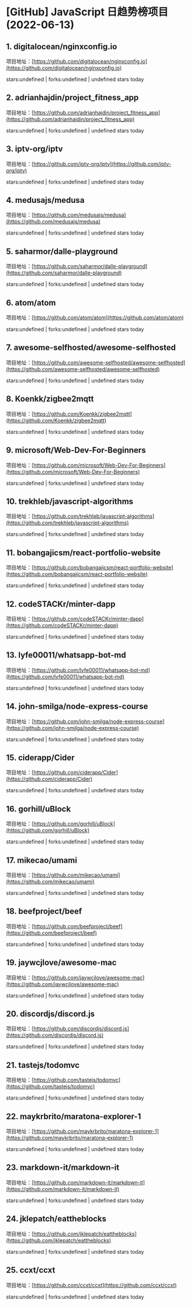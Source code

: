 # [GitHub] JavaScript 日趋势榜项目(2022-06-13)

## 1. digitalocean/nginxconfig.io 

项目地址：[https://github.com/digitalocean/nginxconfig.io](https://github.com/digitalocean/nginxconfig.io)

stars:undefined | forks:undefined | undefined stars today 



## 2. adrianhajdin/project_fitness_app 

项目地址：[https://github.com/adrianhajdin/project_fitness_app](https://github.com/adrianhajdin/project_fitness_app)

stars:undefined | forks:undefined | undefined stars today 



## 3. iptv-org/iptv 

项目地址：[https://github.com/iptv-org/iptv](https://github.com/iptv-org/iptv)

stars:undefined | forks:undefined | undefined stars today 



## 4. medusajs/medusa 

项目地址：[https://github.com/medusajs/medusa](https://github.com/medusajs/medusa)

stars:undefined | forks:undefined | undefined stars today 



## 5. saharmor/dalle-playground 

项目地址：[https://github.com/saharmor/dalle-playground](https://github.com/saharmor/dalle-playground)

stars:undefined | forks:undefined | undefined stars today 



## 6. atom/atom 

项目地址：[https://github.com/atom/atom](https://github.com/atom/atom)

stars:undefined | forks:undefined | undefined stars today 



## 7. awesome-selfhosted/awesome-selfhosted 

项目地址：[https://github.com/awesome-selfhosted/awesome-selfhosted](https://github.com/awesome-selfhosted/awesome-selfhosted)

stars:undefined | forks:undefined | undefined stars today 



## 8. Koenkk/zigbee2mqtt 

项目地址：[https://github.com/Koenkk/zigbee2mqtt](https://github.com/Koenkk/zigbee2mqtt)

stars:undefined | forks:undefined | undefined stars today 



## 9. microsoft/Web-Dev-For-Beginners 

项目地址：[https://github.com/microsoft/Web-Dev-For-Beginners](https://github.com/microsoft/Web-Dev-For-Beginners)

stars:undefined | forks:undefined | undefined stars today 



## 10. trekhleb/javascript-algorithms 

项目地址：[https://github.com/trekhleb/javascript-algorithms](https://github.com/trekhleb/javascript-algorithms)

stars:undefined | forks:undefined | undefined stars today 



## 11. bobangajicsm/react-portfolio-website 

项目地址：[https://github.com/bobangajicsm/react-portfolio-website](https://github.com/bobangajicsm/react-portfolio-website)

stars:undefined | forks:undefined | undefined stars today 



## 12. codeSTACKr/minter-dapp 

项目地址：[https://github.com/codeSTACKr/minter-dapp](https://github.com/codeSTACKr/minter-dapp)

stars:undefined | forks:undefined | undefined stars today 



## 13. lyfe00011/whatsapp-bot-md 

项目地址：[https://github.com/lyfe00011/whatsapp-bot-md](https://github.com/lyfe00011/whatsapp-bot-md)

stars:undefined | forks:undefined | undefined stars today 



## 14. john-smilga/node-express-course 

项目地址：[https://github.com/john-smilga/node-express-course](https://github.com/john-smilga/node-express-course)

stars:undefined | forks:undefined | undefined stars today 



## 15. ciderapp/Cider 

项目地址：[https://github.com/ciderapp/Cider](https://github.com/ciderapp/Cider)

stars:undefined | forks:undefined | undefined stars today 



## 16. gorhill/uBlock 

项目地址：[https://github.com/gorhill/uBlock](https://github.com/gorhill/uBlock)

stars:undefined | forks:undefined | undefined stars today 



## 17. mikecao/umami 

项目地址：[https://github.com/mikecao/umami](https://github.com/mikecao/umami)

stars:undefined | forks:undefined | undefined stars today 



## 18. beefproject/beef 

项目地址：[https://github.com/beefproject/beef](https://github.com/beefproject/beef)

stars:undefined | forks:undefined | undefined stars today 



## 19. jaywcjlove/awesome-mac 

项目地址：[https://github.com/jaywcjlove/awesome-mac](https://github.com/jaywcjlove/awesome-mac)

stars:undefined | forks:undefined | undefined stars today 



## 20. discordjs/discord.js 

项目地址：[https://github.com/discordjs/discord.js](https://github.com/discordjs/discord.js)

stars:undefined | forks:undefined | undefined stars today 



## 21. tastejs/todomvc 

项目地址：[https://github.com/tastejs/todomvc](https://github.com/tastejs/todomvc)

stars:undefined | forks:undefined | undefined stars today 



## 22. maykrbrito/maratona-explorer-1 

项目地址：[https://github.com/maykrbrito/maratona-explorer-1](https://github.com/maykrbrito/maratona-explorer-1)

stars:undefined | forks:undefined | undefined stars today 



## 23. markdown-it/markdown-it 

项目地址：[https://github.com/markdown-it/markdown-it](https://github.com/markdown-it/markdown-it)

stars:undefined | forks:undefined | undefined stars today 



## 24. jklepatch/eattheblocks 

项目地址：[https://github.com/jklepatch/eattheblocks](https://github.com/jklepatch/eattheblocks)

stars:undefined | forks:undefined | undefined stars today 



## 25. ccxt/ccxt 

项目地址：[https://github.com/ccxt/ccxt](https://github.com/ccxt/ccxt)

stars:undefined | forks:undefined | undefined stars today 



